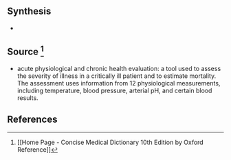 ## Synthesis
- 
## Source [^1]
- acute physiological and chronic health evaluation: a tool used to assess the severity of illness in a critically ill patient and to estimate mortality. The assessment uses information from 12 physiological measurements, including temperature, blood pressure, arterial pH, and certain blood results.
## References

[^1]: [[Home Page - Concise Medical Dictionary 10th Edition by Oxford Reference]]